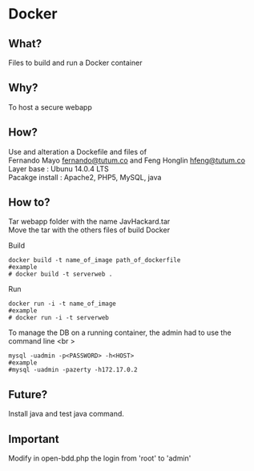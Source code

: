 # Docker

## What?
Files to build and run a Docker container

## Why?
To host a secure webapp 

## How?
Use and alteration a Dockefile and files of <br />
Fernando Mayo <fernando@tutum.co> and Feng Honglin <hfeng@tutum.co> <br />
Layer base : Ubunu 14.0.4 LTS <br />
Pacakge install : Apache2, PHP5, MySQL, java

## How to?
Tar webapp folder with the name JavHackard.tar <br />
Move the tar with the others files of build Docker

Build
```Shell
docker build -t name_of_image path_of_dockerfile
#example
# docker build -t serverweb .
```

Run
```Shell
docker run -i -t name_of_image
#example
# docker run -i -t serverweb
```

To manage the DB on a running container, the admin had to use the command line <br \>
```Shell
mysql -uadmin -p<PASSWORD> -h<HOST>
#example
#mysql -uadmin -pazerty -h172.17.0.2
```

## Future?

Install java and test java command.

## Important

Modify in open-bdd.php the login from 'root' to 'admin'
